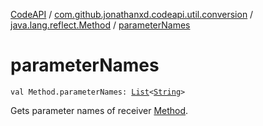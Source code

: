 [CodeAPI](../../index.md) / [com.github.jonathanxd.codeapi.util.conversion](../index.md) / [java.lang.reflect.Method](index.md) / [parameterNames](.)

# parameterNames

`val Method.parameterNames: `[`List`](https://kotlinlang.org/api/latest/jvm/stdlib/kotlin.collections/-list/index.html)`<`[`String`](https://kotlinlang.org/api/latest/jvm/stdlib/kotlin/-string/index.html)`>`

Gets parameter names of receiver [Method](#).

